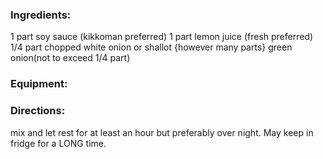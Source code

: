 
### Ingredients:
1 part soy sauce (kikkoman preferred)
1 part lemon juice (fresh preferred)
1/4 part chopped white onion or shallot
{however many parts} green onion(not to exceed 1/4 part)

### Equipment:

### Directions:
mix and let rest for at least an hour but preferably over night.  May keep in fridge for a LONG time. 